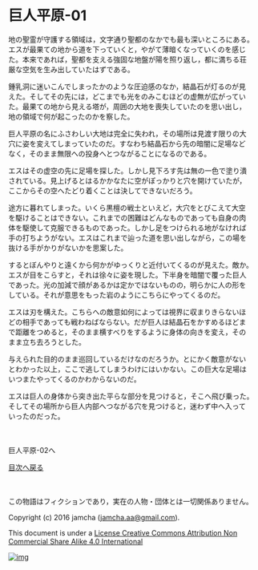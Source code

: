 # 巨人平原-01

地の聖霊が守護する領域は，文字通り聖都のなかでも最も深いところにある。  
エスが最果ての地から道を下っていくと，やがて薄暗くなっていくのを感じ  
た。本来であれば，聖都を支える強固な地盤が陽を照り返し，都に満ちる荘  
厳な空気を生み出していたはずである。  

鍾乳洞に迷いこんでしまったかのような圧迫感のなか，結晶石が灯るのが見  
えた。そしてその先には，どこまでも光をのみこむほどの虚無が広がってい  
た。最果ての地から見える塔が，周囲の大地を喪失していたのを思い出し，  
地の領域で何が起こったのかを察した。  

巨人平原の名にふさわしい大地は完全に失われ，その場所は見渡す限りの大  
穴に姿を変えてしまっていたのだ。すなわち結晶石から先の暗闇に足場など  
なく，そのまま無限への投身へとつながることになるのである。  

エスはその虚空の先に足場を探した。しかし見下ろす先は無の一色で塗り潰  
されている。見上げるとはるかかなたに空がぽっかりと穴を開けていたが，  
ここからその空へたどり着くことは決してできないだろう。  

途方に暮れてしまった。いくら黒檀の戦士といえど，大穴をとびこえて大空  
を駆けることはできない。これまでの困難はどんなものであっても自身の肉  
体を駆使して克服できるものであった。しかし足をつけられる地がなければ  
手の打ちようがない。エスはこれまで辿った道を思い出しながら，この場を  
抜ける手がかりがないかを思案した。  

するとぼんやりと遠くから何かがゆっくりと近付いてくるのが見えた。敵か。  
エスが目をこらすと，それは徐々に姿を現した。下半身を暗闇で覆った巨人  
であった。光の加減で顔があるかは定かではないものの，明らかに人の形を  
している。それが意思をもった岩のようにこちらにやってくるのだ。  

エスは刃を構えた。こちらへの敵意如何によっては視界に収まりきらないほ  
どの相手であっても戦わねばならない。だが巨人は結晶石をかすめるほどま  
で距離をつめると，そのまま横すべりをするように身体の向きを変え，その  
まま立ち去ろうとした。  

与えられた目的のまま巡回しているだけなのだろうか。とにかく敵意がない  
とわかった以上，ここで逃してしまうわけにはいかない。この巨大な足場は  
いつまたやってくるのかわからないのだ。  

エスは巨人の身体から突き出た平らな部分を見つけると，そこへ飛び乗った。  
そしてその場所から巨人内部へつながる穴を見つけると，迷わず中へ入って  
いったのだった。  

<br>  
<br>  
巨人平原-02へ  

<br>  

[目次へ戻る](https://github.com/jamcha-aa/EbonyBlades/blob/master/README.md)  

<br>  
<br>  
この物語はフィクションであり，実在の人物・団体とは一切関係ありません。  

Copyright (c) 2016 jamcha (jamcha.aa@gmail.com).  

This document is under a [License Creative Commons Attribution Non Commercial Share Alike 4.0 International](http://creativecommons.org/licenses/by-nc-sa/4.0/deed)  

[![img](http://i.creativecommons.org/l/by-nc-sa/3.0/80x15.png)](http://creativecommons.org/licenses/by-nc-sa/4.0/deed)